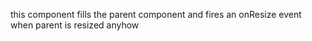 this component fills the parent component and fires an onResize event when parent is resized anyhow
